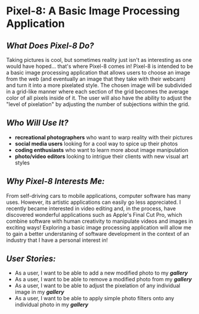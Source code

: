# Pixel-8: A Basic Image Processing Application

## *What Does Pixel-8 Do?*

Taking pictures is cool, but sometimes reality 
just isn't as interesting as one would have hoped... 
that's where Pixel-8 comes in! Pixel-8 is intended to 
be a basic image processing application that allows 
users to choose an image from the web (and eventually 
an image that they take with their webcam) and turn it 
into a more pixelated style. The chosen image will be 
subdivided in a grid-like manner where each section 
of the grid becomes the average color of all pixels 
inside of it. The user will also have the ability to 
adjust the "level of pixelation" by adjusting the 
number of subjections within the grid. 

## *Who Will Use It?*
- **recreational photographers** who want to warp reality with 
their pictures
- **social media users** looking for a cool way to 
spice up their photos
- **coding enthusiasts** who want to learn more about 
image manipulation
- **photo/video editors** looking to intrigue their 
clients with new visual art styles

## *Why Pixel-8 Interests Me:*
From self-driving cars to mobile applications,
computer software has many uses. However,
its artistic applications can easily go less appreciated. 
I recently became interested in video editing 
and, in the process, have discovered wonderful applications
such as Apple's Final Cut Pro, which combine software with
human creativity to manipulate videos and images 
in exciting ways! Exploring a basic image processing 
application will allow me to gain a better understaning of 
software development in the context of an industry that I have
a personal interest in! 

## *User Stories:*
- As a user, I want to be able to add a new modified photo to my ***gallery***
- As a user, I want to be able to remove a modified photo from my ***gallery***
- As a user, I want to be able to adjust the pixelation of any individual image in my ***gallery***
- As a user, I want to be able to apply simple photo filters onto
any individual photo in my ***gallery***